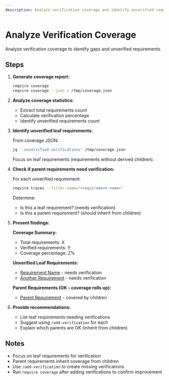 ```yaml
---
description: Analyze verification coverage and identify unverified requirements
---
```


# Analyze Verification Coverage

Analyze verification coverage to identify gaps and unverified requirements.

## Steps

1. **Generate coverage report:**
   ```bash
   reqvire coverage
   reqvire coverage --json > /tmp/coverage.json
   ```

2. **Analyze coverage statistics:**
   - Extract total requirements count
   - Calculate verification percentage
   - Identify unverified requirements count

3. **Identify unverified leaf requirements:**

   From coverage JSON:
   ```bash
   jq '.unsatisfied_verifications' /tmp/coverage.json
   ```

   Focus on leaf requirements (requirements without derived children).

4. **Check if parent requirements need verification:**

   For each unverified requirement:
   ```bash
   reqvire traces --filter-name="<requirement-name>"
   ```

   Determine:
   - Is this a leaf requirement? (needs verification)
   - Is this a parent requirement? (should inherit from children)

5. **Present findings:**

   **Coverage Summary:**
   - Total requirements: X
   - Verified requirements: Y
   - Coverage percentage: Z%

   **Unverified Leaf Requirements:**
   - [Requirement Name](file.md#requirement-name) - needs verification
   - [Another Requirement](file.md#another) - needs verification

   **Parent Requirements (OK - coverage rolls up):**
   - [Parent Requirement](file.md#parent) - covered by children

6. **Provide recommendations:**
   - List leaf requirements needing verifications
   - Suggest using `/add-verification` for each
   - Explain which parents are OK (inherit from children)

## Notes

- Focus on leaf requirements for verification
- Parent requirements inherit coverage from children
- Use `/add-verification` to create missing verifications
- Run `reqvire coverage` after adding verifications to confirm improvement
